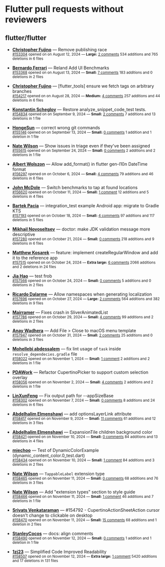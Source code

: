 # Flutter pull requests without reviewers

## flutter/flutter

* **[Christopher Fujino](https://github.com/christopherfujino)** &mdash; Remove publishing race<br />
  <sub>[#153304](https://github.com/flutter/flutter/pull/153304) opened on on August 12, 2024 &mdash; **Large:** [2 comments](https://github.com/flutter/flutter/pull/153304) 534 additions and 765 deletions in 6 files</sub><br />

* **[Bernardo Ferrari](https://github.com/bernaferrari)** &mdash; Reland Add UI Benchmarks<br />
  <sub>[#153368](https://github.com/flutter/flutter/pull/153368) opened on on August 13, 2024 &mdash; **Small:** [7 comments](https://github.com/flutter/flutter/pull/153368) 183 additions and 0 deletions in 2 files</sub><br />

* **[Christopher Fujino](https://github.com/christopherfujino)** &mdash; [flutter_tools] ensure we fetch tags on arbitrary branches<br />
  <sub>[#154217](https://github.com/flutter/flutter/pull/154217) opened on on August 28, 2024 &mdash; **Medium:** [4 comments](https://github.com/flutter/flutter/pull/154217) 257 additions and 44 deletions in 6 files</sub><br />

* **[Konstantin Scheglov](https://github.com/scheglov)** &mdash; Restore analyze_snippet_code_test tests.<br />
  <sub>[#154834](https://github.com/flutter/flutter/pull/154834) opened on on September 9, 2024 &mdash; **Small:** [2 comments](https://github.com/flutter/flutter/pull/154834) 7 additions and 13 deletions in 1 file</sub><br />

* **[HongeSun](https://github.com/hongeSunCoder)** &mdash; correct wrong git commands<br />
  <sub>[#155146](https://github.com/flutter/flutter/pull/155146) opened on on September 13, 2024 &mdash; **Small:** [0 comments](https://github.com/flutter/flutter/pull/155146) 1 addition and 1 deletion in 1 file</sub><br />

* **[Nate Wilson](https://github.com/nate-thegrate)** &mdash; Show issues in triage even if they've been assigned<br />
  <sub>[#155615](https://github.com/flutter/flutter/pull/155615) opened on on September 24, 2024 &mdash; **Small:** [0 comments](https://github.com/flutter/flutter/pull/155615) 2 additions and 2 deletions in 1 file</sub><br />

* **[Albert Wolszon](https://github.com/Albert221)** &mdash; Allow add_format() in flutter gen-l10n DateTime format<br />
  <sub>[#156297](https://github.com/flutter/flutter/pull/156297) opened on on October 6, 2024 &mdash; **Small:** [4 comments](https://github.com/flutter/flutter/pull/156297) 79 additions and 46 deletions in 6 files</sub><br />

* **[John McDole](https://github.com/jtmcdole)** &mdash; Switch benchmarks to tap at found locations<br />
  <sub>[#156620](https://github.com/flutter/flutter/pull/156620) opened on on October 11, 2024 &mdash; **Small:** [1 comment](https://github.com/flutter/flutter/pull/156620) 12 additions and 5 deletions in 4 files</sub><br />

* **[Bartek Pacia](https://github.com/bartekpacia)** &mdash; integration_test example Android app: migrate to Gradle KTS<br />
  <sub>[#157193](https://github.com/flutter/flutter/pull/157193) opened on on October 18, 2024 &mdash; **Small:** [4 comments](https://github.com/flutter/flutter/pull/157193) 97 additions and 117 deletions in 5 files</sub><br />

* **[Mikhail Novoseltsev](https://github.com/Sameri11)** &mdash; doctor: make JDK validation message more descriptive<br />
  <sub>[#157280](https://github.com/flutter/flutter/pull/157280) opened on on October 21, 2024 &mdash; **Small:** [0 comments](https://github.com/flutter/flutter/pull/157280) 218 additions and 9 deletions in 6 files</sub><br />

* **[Matthew Kosarek](https://github.com/mattkae)** &mdash; feature: implement createRegularWindow and add it to the reference app<br />
  <sub>[#157515](https://github.com/flutter/flutter/pull/157515) opened on on October 24, 2024 &mdash; **Extra large:** [6 comments](https://github.com/flutter/flutter/pull/157515) 2066 additions and 2 deletions in 24 files</sub><br />

* **[Jia Hao](https://github.com/jiahaog)** &mdash; test frob<br />
  <sub>[#157566](https://github.com/flutter/flutter/pull/157566) opened on on October 24, 2024 &mdash; **Small:** [0 comments](https://github.com/flutter/flutter/pull/157566) 5 additions and 0 deletions in 2 files</sub><br />

* **[Ricardo Dalarme](https://github.com/ricardodalarme)** &mdash; Allow namespaces when generating localization<br />
  <sub>[#157696](https://github.com/flutter/flutter/pull/157696) opened on on October 27, 2024 &mdash; **Large:** [2 comments](https://github.com/flutter/flutter/pull/157696) 564 additions and 382 deletions in 9 files</sub><br />

* **[Mairramer](https://github.com/Mairramer)** &mdash; Fixes crash in SliverAnimatedList<br />
  <sub>[#157786](https://github.com/flutter/flutter/pull/157786) opened on on October 29, 2024 &mdash; **Small:** [4 comments](https://github.com/flutter/flutter/pull/157786) 99 additions and 2 deletions in 2 files</sub><br />

* **[Anay Wadhera](https://github.com/anayw2001)** &mdash; Add File > Close to macOS menu template<br />
  <sub>[#157947](https://github.com/flutter/flutter/pull/157947) opened on on October 31, 2024 &mdash; **Small:** [2 comments](https://github.com/flutter/flutter/pull/157947) 25 additions and 0 deletions in 3 files</sub><br />

* **[Mohellebi abdessalem](https://github.com/AbdeMohlbi)** &mdash; fix lint usage of `task` inside `resolve_dependecies.gradle` file<br />
  <sub>[#158022](https://github.com/flutter/flutter/pull/158022) opened on on November 1, 2024 &mdash; **Small:** [1 comment](https://github.com/flutter/flutter/pull/158022) 2 additions and 2 deletions in 1 file</sub><br />

* **[PDAWork](https://github.com/PDAWork)** &mdash; Refactor CupertinoPicker to support custom selection overlay<br />
  <sub>[#158056](https://github.com/flutter/flutter/pull/158056) opened on on November 2, 2024 &mdash; **Small:** [4 comments](https://github.com/flutter/flutter/pull/158056) 2 additions and 2 deletions in 1 file</sub><br />

* **[LinXunFeng](https://github.com/LinXunFeng)** &mdash; Fix output path for --appSizeBase<br />
  <sub>[#158302](https://github.com/flutter/flutter/pull/158302) opened on on November 7, 2024 &mdash; **Small:** [0 comments](https://github.com/flutter/flutter/pull/158302) 8 additions and 24 deletions in 6 files</sub><br />

* **[Abdelhalim Elmenshawi](https://github.com/Halim-Elmenshawi)** &mdash; add optionsLayerLink  attribute<br />
  <sub>[#158417](https://github.com/flutter/flutter/pull/158417) opened on on November 9, 2024 &mdash; **Small:** [11 comments](https://github.com/flutter/flutter/pull/158417) 61 additions and 12 deletions in 3 files</sub><br />

* **[Abdelhalim Elmenshawi](https://github.com/Halim-Elmenshawi)** &mdash; ExpansionTile children background color<br />
  <sub>[#158421](https://github.com/flutter/flutter/pull/158421) opened on on November 10, 2024 &mdash; **Small:** [0 comments](https://github.com/flutter/flutter/pull/158421) 84 additions and 13 deletions in 4 files</sub><br />

* **[miechoo](https://github.com/miechoo)** &mdash; Test of DynamicColorExample (dynamic_content_color.0_test.dart)<br />
  <sub>[#158434](https://github.com/flutter/flutter/pull/158434) opened on on November 10, 2024 &mdash; **Small:** [1 comment](https://github.com/flutter/flutter/pull/158434) 84 additions and 3 deletions in 2 files</sub><br />

* **[Nate Wilson](https://github.com/nate-thegrate)** &mdash; `TappableLabel` extension type<br />
  <sub>[#158465](https://github.com/flutter/flutter/pull/158465) opened on on November 11, 2024 &mdash; **Small:** [0 comments](https://github.com/flutter/flutter/pull/158465) 68 additions and 76 deletions in 3 files</sub><br />

* **[Nate Wilson](https://github.com/nate-thegrate)** &mdash; Add "extension types" section to style guide<br />
  <sub>[#158466](https://github.com/flutter/flutter/pull/158466) opened on on November 11, 2024 &mdash; **Small:** [1 comment](https://github.com/flutter/flutter/pull/158466) 46 additions and 7 deletions in 1 file</sub><br />

* **[Srivats Venkataraman](https://github.com/srivats22)** &mdash; #154792 - CupertinoActionSheetAction cursor doesn't change to clickable on desktop<br />
  <sub>[#158470](https://github.com/flutter/flutter/pull/158470) opened on on November 11, 2024 &mdash; **Small:** [15 comments](https://github.com/flutter/flutter/pull/158470) 68 additions and 1 deletion in 2 files</sub><br />

* **[StanleyCocos](https://github.com/StanleyCocos)** &mdash; docs: align comments<br />
  <sub>[#158490](https://github.com/flutter/flutter/pull/158490) opened on on November 12, 2024 &mdash; **Small:** [0 comments](https://github.com/flutter/flutter/pull/158490) 1 addition and 1 deletion in 1 file</sub><br />

* **[1zj23](https://github.com/1zj23)** &mdash; Simplified Code Improved Readability<br />
  <sub>[#158507](https://github.com/flutter/flutter/pull/158507) opened on on November 12, 2024 &mdash; **Extra large:** [1 comment](https://github.com/flutter/flutter/pull/158507) 5420 additions and 17 deletions in 131 files</sub><br />

